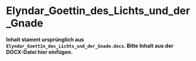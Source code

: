 # Elyndar_Goettin_des_Lichts_und_der_Gnade

**Inhalt stammt ursprünglich aus `Elyndar_Goettin_des_Lichts_und_der_Gnade.docx`. Bitte Inhalt aus der DOCX-Datei hier einfügen.**
